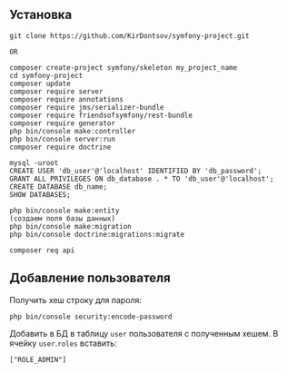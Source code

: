 Установка
---------
~~~
git clone https://github.com/KirDontsov/symfony-project.git

OR

composer create-project symfony/skeleton my_project_name
cd symfony-project
composer update
composer require server
composer require annotations
composer require jms/serializer-bundle
composer require friendsofsymfony/rest-bundle
composer require generator
php bin/console make:controller
php bin/console server:run
composer require doctrine

mysql -uroot
CREATE USER 'db_user'@'localhost' IDENTIFIED BY 'db_password';
GRANT ALL PRIVILEGES ON db_database . * TO 'db_user'@'localhost';
CREATE DATABASE db_name;
SHOW DATABASES;

php bin/console make:entity
(создаем поля базы данных)
php bin/console make:migration
php bin/console doctrine:migrations:migrate

composer req api

~~~

Добавление пользователя
-----------------------
Получить хеш строку для пароля:
~~~
php bin/console security:encode-password
~~~
Добавить в БД в таблицу `user` пользователя с полученным хешем. В ячейку `user`.`roles` вставить:
~~~
["ROLE_ADMIN"]
~~~
